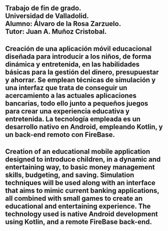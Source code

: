 Trabajo de fin de grado.  
Universidad de Valladolid.  
Alumno: Álvaro de la Rosa Zarzuelo.  
Tutor: Juan A. Muñoz Cristobal.  
----------------------------------------------------------------------------------------------------------------------------
 Creación de una aplicación móvil educacional diseñada para introducir a los niños, de forma dinámica y entretenida, 
 en las habilidades básicas para la gestión del dinero, presupuestar y ahorrar. Se emplean técnicas de simulación y una 
 interfaz que trata de conseguir un acercamiento a las actuales aplicaciones bancarias, todo ello junto a pequeños juegos 
 para crear una experiencia educativa y entretenida. La tecnología empleada es un desarrollo nativo en Android, empleando 
 Kotlin, y un back-end remoto con FireBase.
----------------------------------------------------------------------------------------------------------------------------
 Creation of an educational mobile application designed to introduce children, in a dynamic and entertaining way, to basic 
 money management skills, budgeting, and saving. Simulation techniques will be used along with an interface that aims to 
 mimic current banking applications, all combined with small games to create an educational and entertaining experience. 
 The technology used is native Android development using Kotlin, and a remote FireBase back-end.
----------------------------------------------------------------------------------------------------------------------------
